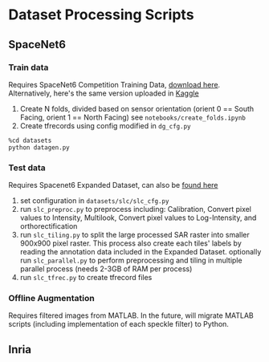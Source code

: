 # Dataset Processing Scripts

## SpaceNet6

### Train data
Requires SpaceNet6 Competition Training Data, [download here](https://spacenet.ai/sn6-challenge/). Alternatively, here's the same version uploaded in [Kaggle](https://www.kaggle.com/datasets/sandhiwangiyana/spacenet-6-multisensor-allweather-mapping)
1. Create N folds, divided based on sensor orientation (orient 0 == South Facing, orient 1 == North Facing) see `notebooks/create_folds.ipynb`
2. Create tfrecords using config modified in `dg_cfg.py`
```
%cd datasets
python datagen.py
```

### Test data
Requires Spacenet6 Expanded Dataset, can also be [found here](https://spacenet.ai/sn6-challenge/)
1. set configuration in `datasets/slc/slc_cfg.py`
2. run `slc_preproc.py` to preprocess including: Calibration, Convert pixel values to Intensity, Multilook, Convert pixel values to Log-Intensity, and orthorectification
3. run `slc_tiling.py` to split the large processed SAR raster into smaller 900x900 pixel raster. This process also create each tiles' labels by reading the annotation data included in the Expanded Dataset. optionally run `slc_parallel.py` to perform preprocessing and tiling in multiple parallel process (needs 2-3GB of RAM per process)
4. run `slc_tfrec.py` to create tfrecord files


### Offline Augmentation
Requires filtered images from MATLAB. In the future, will migrate MATLAB scripts (including implementation of each speckle filter) to Python.


## Inria

